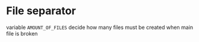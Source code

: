 # File separator

variable `AMOUNT_OF_FILES` decide how many files must be created when main file is broken
